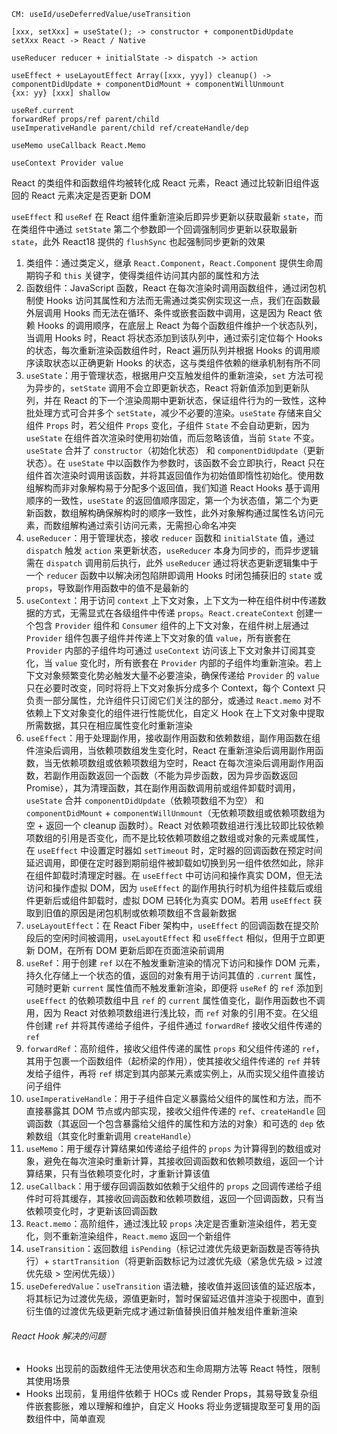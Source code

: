 ```
CM: useId/useDeferredValue/useTransition

[xxx, setXxx] = useState(); -> constructor + componentDidUpdate
setXxx React -> React / Native

useReducer reducer + initialState -> dispatch -> action

useEffect + useLayoutEffect Array([xxx, yyy]) cleanup() -> componentDidUpdate + componentDidMount + componentWillUnmount
{xx: yy} [xxx] shallow

useRef.current
forwardRef props/ref parent/child
useImperativeHandle parent/child ref/createHandle/dep

useMemo useCallback React.Memo

useContext Provider value
```

React 的类组件和函数组件均被转化成 React 元素，React 通过比较新旧组件返回的 React 元素决定是否更新 DOM

`useEffect` 和 `useRef` 在 React 组件重新渲染后即异步更新以获取最新 `state`，而在类组件中通过 `setState` 第二个参数即一个回调强制同步更新以获取最新 `state`，此外 React18 提供的 `flushSync` 也起强制同步更新的效果

1. 类组件：通过类定义，继承 `React.Component`，`React.Component` 提供生命周期钩子和 `this` 关键字，使得类组件访问其内部的属性和方法
2. 函数组件：JavaScript 函数，React 在每次渲染时调用函数组件，通过闭包机制使 Hooks 访问其属性和方法而无需通过类实例实现这一点，我们在函数最外层调用 Hooks 而无法在循环、条件或嵌套函数中调用，这是因为 React 依赖 Hooks 的调用顺序，在底层上 React 为每个函数组件维护一个状态队列，当调用 Hooks 时，React 将状态添加到该队列中，通过索引定位每个 Hooks 的状态，每次重新渲染函数组件时，React 遍历队列并根据 Hooks 的调用顺序读取状态以正确更新 Hooks 的状态，这与类组件依赖的继承机制有所不同
3. `useState`：用于管理状态，根据用户交互触发组件的重新渲染，`set` 方法可视为异步的，`setState` 调用不会立即更新状态，React 将新值添加到更新队列，并在 React 的下一个渲染周期中更新状态，保证组件行为的一致性，这种批处理方式可合并多个 `setState`，减少不必要的渲染。`useState` 存储来自父组件 `Props` 时，若父组件 `Props` 变化，子组件 `State` 不会自动更新，因为 `useState` 在组件首次渲染时使用初始值，而后忽略该值，当前 `State` 不变。`useState` 合并了 `constructor`（初始化状态） 和 `componentDidUpdate`（更新状态）。在 `useState` 中以函数作为参数时，该函数不会立即执行，React 只在组件首次渲染时调用该函数，并将其返回值作为初始值即惰性初始化。使用数组解构而非对象解构易于分配多个返回值，我们知道 React Hooks 基于调用顺序的一致性，`useState` 的返回值顺序固定，第一个为状态值，第二个为更新函数，数组解构确保解构时的顺序一致性，此外对象解构通过属性名访问元素，而数组解构通过索引访问元素，无需担心命名冲突
4. `useReducer`：用于管理状态，接收 `reducer` 函数和 `initialState` 值，通过 `dispatch` 触发 `action` 来更新状态，`useReducer` 本身为同步的，而异步逻辑需在 `dispatch` 调用前后执行，此外 `useReducer` 通过将状态更新逻辑集中于一个 `reducer` 函数中以解决闭包陷阱即调用 Hooks 时闭包捕获旧的 `state` 或 `props`，导致副作用函数中的值不是最新的
5. `useContext`：用于访问 `context` 上下文对象，上下文为一种在组件树中传递数据的方式，无需显式在各级组件中传递 `props`。`React.createContext` 创建一个包含 `Provider` 组件和 `Consumer` 组件的上下文对象，在组件树上层通过 `Provider` 组件包裹子组件并传递上下文对象的值 `value`，所有嵌套在 `Provider` 内部的子组件均可通过 `useContext` 访问该上下文对象并订阅其变化，当 `value` 变化时，所有嵌套在 `Provider` 内部的子组件均重新渲染。若上下文对象频繁变化势必触发大量不必要渲染，确保传递给 `Provider` 的 `value` 只在必要时改变，同时将将上下文对象拆分成多个 Context，每个 Context 只负责一部分属性，允许组件只订阅它们关注的部分，或通过 `React.memo` 对不依赖上下文对象变化的组件进行性能优化，自定义 Hook 在上下文对象中提取所需数据，其只在相应属性变化时重新渲染
6. `useEffect`：用于处理副作用，接收副作用函数和依赖数组，副作用函数在组件渲染后调用，当依赖项数组发生变化时，React 在重新渲染后调用副作用函数，当无依赖项数组或依赖项数组为空时，React 在每次渲染后调用副作用函数，若副作用函数返回一个函数（不能为异步函数，因为异步函数返回 Promise），其为清理函数，其在副作用函数调用前或组件卸载时调用，`useState` 合并 `componentDidUpdate`（依赖项数组不为空） 和 `componentDidMount` + `componentWillUnmount`（无依赖项数组或依赖项数组为空 + 返回一个 cleanup 函数时）。React 对依赖项数组进行浅比较即比较依赖项数组的引用是否变化，而不是比较依赖项数组之数组或对象的元素或属性，在 `useEffect` 中设置定时器如 `setTimeout` 时，定时器的回调函数在预定时间延迟调用，即便在定时器到期前组件被卸载如切换到另一组件依然如此，除非在组件卸载时清理定时器。在 `useEffect` 中可访问和操作真实 DOM，但无法访问和操作虚拟 DOM，因为 `useEffect` 的副作用执行时机为组件挂载后或组件更新后或组件卸载时，虚拟 DOM 已转化为真实 DOM。若用 `useEffect` 获取到旧值的原因是闭包机制或依赖项数组不含最新数据
7. `useLayoutEffect`：在 React Fiber 架构中，`useEffect` 的回调函数在提交阶段后的空闲时间被调用，`useLayoutEffect` 和 `useEffect` 相似，但用于立即更新 DOM，在所有 DOM 更新后即在页面渲染前调用
8. `useRef`：用于创建 `ref` 以在不触发重新渲染的情况下访问和操作 DOM 元素，持久化存储上一个状态的值，返回的对象有用于访问其值的 `.current` 属性，可随时更新 `current` 属性值而不触发重新渲染，即便将 `useRef` 的 `ref` 添加到 `useEffect` 的依赖项数组中且 `ref` 的 `current` 属性值变化，副作用函数也不调用，因为 React 对依赖项数组进行浅比较，而 `ref` 对象的引用不变。在父组件创建 `ref` 并将其传递给子组件，子组件通过 `forwardRef` 接收父组件传递的 `ref`
9. `forwardRef`：高阶组件，接收父组件传递的属性 `props` 和父组件传递的 `ref`，其用于包裹一个函数组件（起桥梁的作用），使其接收父组件传递的 `ref` 并转发给子组件，再将 `ref` 绑定到其内部某元素或实例上，从而实现父组件直接访问子组件
10. `useImperativeHandle`：用于子组件自定义暴露给父组件的属性和方法，而不直接暴露其 DOM 节点或内部实现，接收父组件传递的 `ref`、`createHandle` 回调函数（其返回一个包含暴露给父组件的属性和方法的对象）和可选的 `dep` 依赖数组（其变化时重新调用 `createHandle`）
11. `useMemo`：用于缓存计算结果如传递给子组件的 `props` 为计算得到的数组或对象，避免在每次渲染时重新计算，其接收回调函数和依赖项数组，返回一个计算结果，只有当依赖项变化时，才重新计算该值
12. `useCallback`：用于缓存回调函数如依赖于父组件的 `props` 之回调传递给子组件时可将其缓存，其接收回调函数和依赖项数组，返回一个回调函数，只有当依赖项变化时，才更新该回调函数
13. `React.memo`：高阶组件，通过浅比较 `props` 决定是否重新渲染组件，若无变化，则不重新渲染组件，`React.memo` 返回一个新组件
14. `useTransition`：返回数组 `isPending`（标记过渡优先级更新函数是否等待执行）+ `startTransition`（将更新函数标记为过渡优先级（紧急优先级 > 过渡优先级 > 空闲优先级））
15. `useDeferedValue`：`useTransition` 语法糖，接收值并返回该值的延迟版本，将其标记为过渡优先级，源值更新时，暂时保留延迟值并渲染于视图中，直到衍生值的过渡优先级更新完成才通过新值替换旧值并触发组件重新渲染

###### React Hook 解决的问题

- Hooks 出现前的函数组件无法使用状态和生命周期方法等 React 特性，限制其使用场景
- Hooks 出现前，复用组件依赖于 HOCs 或 Render Props，其易导致复杂组件嵌套膨胀，难以理解和维护，自定义 Hooks 将业务逻辑提取至可复用的函数组件中，简单直观
